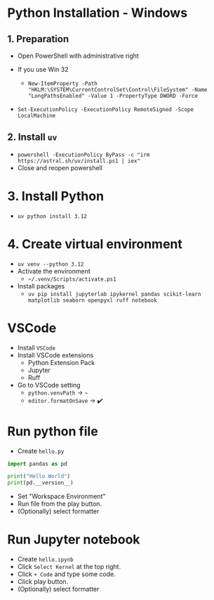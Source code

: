 # Python Installation - Windows

## 1. Preparation

- Open PowerShell with administrative right
- If you use Win 32

  - `New-ItemProperty -Path "HKLM:\SYSTEM\CurrentControlSet\Control\FileSystem" -Name "LongPathsEnabled" -Value 1 -PropertyType DWORD -Force`

- `Set-ExecutionPolicy -ExecutionPolicy RemoteSigned -Scope LocalMachine`

## 2. Install `uv`

- `powershell -ExecutionPolicy ByPass -c "irm https://astral.sh/uv/install.ps1 | iex"`
- Close and reopen powershell

# 3. Install Python

- `uv python install 3.12`

# 4. Create virtual environment

- `uv venv --python 3.12`
- Activate the environment
  - `~/.venv/Scripts/activate.ps1`
- Install packages
  - `uv pip install jupyterlab ipykernel pandas scikit-learn matplotlib seaborn openpyxl ruff notebook`

# VSCode

- Install `VSCode`
- Install VSCode extensions
  - Python Extension Pack
  - Jupyter
  - Ruff
- Go to VSCode setting
  - `python.venvPath` -> `~`
  - `editor.formatOnSave` -> ✔️

# Run python file

- Create `hello.py`

```python
import pandas as pd

print("Hello World")
print(pd.__version__)
```

- Set "Workspace Environment"
- Run file from the play button.
- (Optionally) select formatter

# Run Jupyter notebook

- Create `hello.ipynb`
- Click `Select Kernel` at the top right.
- Click `+ Code` and type some code.
- Click play button.
- (Optionally) select formatter

